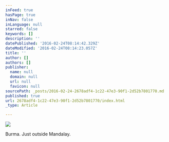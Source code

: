 ```yaml
---
inFeed: true
hasPage: true
inNav: false
inLanguage: null
starred: false
keywords: []
description: ''
datePublished: '2016-02-24T08:14:42.329Z'
dateModified: '2016-02-24T08:14:23.057Z'
title: ''
author: []
authors: []
publisher:
  name: null
  domain: null
  url: null
  favicon: null
sourcePath: _posts/2016-02-24-2678adf4-1c22-47e3-90f1-2d52b7801770.md
published: true
url: 2678adf4-1c22-47e3-90f1-2d52b7801770/index.html
_type: Article

---
```

![](https://the-grid-user-content.s3-us-west-2.amazonaws.com/3edc3c91-e4b9-492e-ba1e-b020e0b2c87f.jpg)

Burma. Just outside Mandalay.
